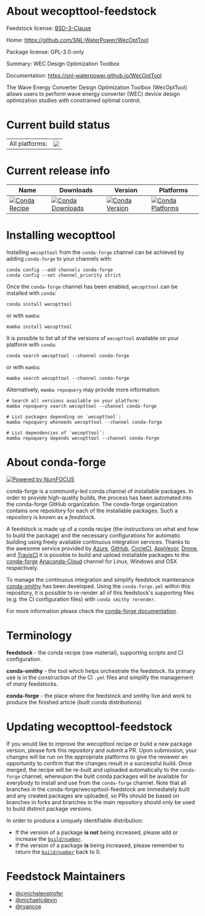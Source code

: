 About wecopttool-feedstock
==========================

Feedstock license: [BSD-3-Clause](https://github.com/conda-forge/wecopttool-feedstock/blob/main/LICENSE.txt)

Home: https://github.com/SNL-WaterPower/WecOptTool

Package license: GPL-3.0-only

Summary: WEC Design Optimization Toolbox

Documentation: https://snl-waterpower.github.io/WecOptTool

The Wave Energy Converter Design Optimization Toolbox (WecOptTool)
allows users to perform wave energy converter (WEC) device design
optimization studies with constrained optimal control.


Current build status
====================


<table><tr><td>All platforms:</td>
    <td>
      <a href="https://dev.azure.com/conda-forge/feedstock-builds/_build/latest?definitionId=18002&branchName=main">
        <img src="https://dev.azure.com/conda-forge/feedstock-builds/_apis/build/status/wecopttool-feedstock?branchName=main">
      </a>
    </td>
  </tr>
</table>

Current release info
====================

| Name | Downloads | Version | Platforms |
| --- | --- | --- | --- |
| [![Conda Recipe](https://img.shields.io/badge/recipe-wecopttool-green.svg)](https://anaconda.org/conda-forge/wecopttool) | [![Conda Downloads](https://img.shields.io/conda/dn/conda-forge/wecopttool.svg)](https://anaconda.org/conda-forge/wecopttool) | [![Conda Version](https://img.shields.io/conda/vn/conda-forge/wecopttool.svg)](https://anaconda.org/conda-forge/wecopttool) | [![Conda Platforms](https://img.shields.io/conda/pn/conda-forge/wecopttool.svg)](https://anaconda.org/conda-forge/wecopttool) |

Installing wecopttool
=====================

Installing `wecopttool` from the `conda-forge` channel can be achieved by adding `conda-forge` to your channels with:

```
conda config --add channels conda-forge
conda config --set channel_priority strict
```

Once the `conda-forge` channel has been enabled, `wecopttool` can be installed with `conda`:

```
conda install wecopttool
```

or with `mamba`:

```
mamba install wecopttool
```

It is possible to list all of the versions of `wecopttool` available on your platform with `conda`:

```
conda search wecopttool --channel conda-forge
```

or with `mamba`:

```
mamba search wecopttool --channel conda-forge
```

Alternatively, `mamba repoquery` may provide more information:

```
# Search all versions available on your platform:
mamba repoquery search wecopttool --channel conda-forge

# List packages depending on `wecopttool`:
mamba repoquery whoneeds wecopttool --channel conda-forge

# List dependencies of `wecopttool`:
mamba repoquery depends wecopttool --channel conda-forge
```


About conda-forge
=================

[![Powered by
NumFOCUS](https://img.shields.io/badge/powered%20by-NumFOCUS-orange.svg?style=flat&colorA=E1523D&colorB=007D8A)](https://numfocus.org)

conda-forge is a community-led conda channel of installable packages.
In order to provide high-quality builds, the process has been automated into the
conda-forge GitHub organization. The conda-forge organization contains one repository
for each of the installable packages. Such a repository is known as a *feedstock*.

A feedstock is made up of a conda recipe (the instructions on what and how to build
the package) and the necessary configurations for automatic building using freely
available continuous integration services. Thanks to the awesome service provided by
[Azure](https://azure.microsoft.com/en-us/services/devops/), [GitHub](https://github.com/),
[CircleCI](https://circleci.com/), [AppVeyor](https://www.appveyor.com/),
[Drone](https://cloud.drone.io/welcome), and [TravisCI](https://travis-ci.com/)
it is possible to build and upload installable packages to the
[conda-forge](https://anaconda.org/conda-forge) [Anaconda-Cloud](https://anaconda.org/)
channel for Linux, Windows and OSX respectively.

To manage the continuous integration and simplify feedstock maintenance
[conda-smithy](https://github.com/conda-forge/conda-smithy) has been developed.
Using the ``conda-forge.yml`` within this repository, it is possible to re-render all of
this feedstock's supporting files (e.g. the CI configuration files) with ``conda smithy rerender``.

For more information please check the [conda-forge documentation](https://conda-forge.org/docs/).

Terminology
===========

**feedstock** - the conda recipe (raw material), supporting scripts and CI configuration.

**conda-smithy** - the tool which helps orchestrate the feedstock.
                   Its primary use is in the construction of the CI ``.yml`` files
                   and simplify the management of *many* feedstocks.

**conda-forge** - the place where the feedstock and smithy live and work to
                  produce the finished article (built conda distributions)


Updating wecopttool-feedstock
=============================

If you would like to improve the wecopttool recipe or build a new
package version, please fork this repository and submit a PR. Upon submission,
your changes will be run on the appropriate platforms to give the reviewer an
opportunity to confirm that the changes result in a successful build. Once
merged, the recipe will be re-built and uploaded automatically to the
`conda-forge` channel, whereupon the built conda packages will be available for
everybody to install and use from the `conda-forge` channel.
Note that all branches in the conda-forge/wecopttool-feedstock are
immediately built and any created packages are uploaded, so PRs should be based
on branches in forks and branches in the main repository should only be used to
build distinct package versions.

In order to produce a uniquely identifiable distribution:
 * If the version of a package **is not** being increased, please add or increase
   the [``build/number``](https://docs.conda.io/projects/conda-build/en/latest/resources/define-metadata.html#build-number-and-string).
 * If the version of a package **is** being increased, please remember to return
   the [``build/number``](https://docs.conda.io/projects/conda-build/en/latest/resources/define-metadata.html#build-number-and-string)
   back to 0.

Feedstock Maintainers
=====================

* [@cmichelenstrofer](https://github.com/cmichelenstrofer/)
* [@michaelcdevin](https://github.com/michaelcdevin/)
* [@ryancoe](https://github.com/ryancoe/)

